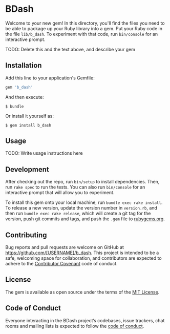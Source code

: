 # BDash

Welcome to your new gem! In this directory, you'll find the files you need to be able to package up your Ruby library into a gem. Put your Ruby code in the file `lib/b_dash`. To experiment with that code, run `bin/console` for an interactive prompt.

TODO: Delete this and the text above, and describe your gem

## Installation

Add this line to your application's Gemfile:

```ruby
gem 'b_dash'
```

And then execute:

    $ bundle

Or install it yourself as:

    $ gem install b_dash

## Usage

TODO: Write usage instructions here

## Development

After checking out the repo, run `bin/setup` to install dependencies. Then, run `rake spec` to run the tests. You can also run `bin/console` for an interactive prompt that will allow you to experiment.

To install this gem onto your local machine, run `bundle exec rake install`. To release a new version, update the version number in `version.rb`, and then run `bundle exec rake release`, which will create a git tag for the version, push git commits and tags, and push the `.gem` file to [rubygems.org](https://rubygems.org).

## Contributing

Bug reports and pull requests are welcome on GitHub at https://github.com/[USERNAME]/b_dash. This project is intended to be a safe, welcoming space for collaboration, and contributors are expected to adhere to the [Contributor Covenant](http://contributor-covenant.org) code of conduct.

## License

The gem is available as open source under the terms of the [MIT License](https://opensource.org/licenses/MIT).

## Code of Conduct

Everyone interacting in the BDash project’s codebases, issue trackers, chat rooms and mailing lists is expected to follow the [code of conduct](https://github.com/[USERNAME]/b_dash/blob/master/CODE_OF_CONDUCT.md).
